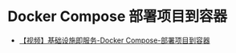 # Docker Compose 部署项目到容器

- [【视频】基础设施即服务-Docker Compose-部署项目到容器](https://www.bilibili.com/video/av27548274)


